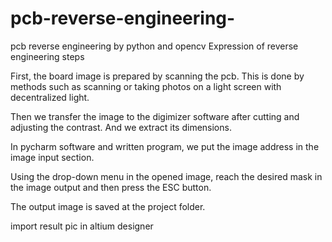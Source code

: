 # pcb-reverse-engineering-
pcb reverse engineering  by python and opencv
Expression of reverse engineering steps

First, the board image is prepared by scanning the pcb. This is done by methods such as scanning or taking photos on a light screen with decentralized light.

Then we transfer the image to the digimizer software after cutting and adjusting the contrast. And we extract its dimensions.

In pycharm software and written program, we put the image address in the image input section.

Using the drop-down menu in the opened image, reach the desired mask in the image output and then press the ESC button.

The output image is saved at the project folder.

import result pic in altium designer 

